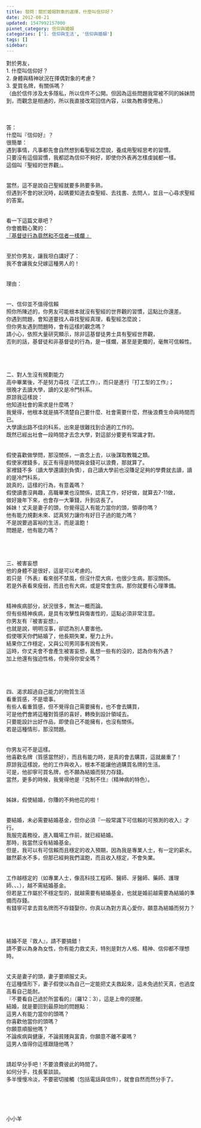 ```yaml
---
title: 發問：關於婚姻對象的選擇，什麼叫信仰好？
date: 2012-08-21
updated: 1547992157000
pixnet_category: 信仰與婚姻
categories: ['1. 信仰與生活', '信仰與婚姻']
tags: []
sidebar: 
---
```


<p>對於男友，<br/>1.	什麼叫信仰好？<br/>2.	身體與精神狀況在擇偶對象的考慮？<br/>3.	愛買名牌，有關係嗎？<br/>（由於信件涉及太多隱私，所以信件不公開。但因為這些問題我常被不同的姊妹問到，而觀念是相通的，所以我直接改寫回信內容，以做為教導使用。）<br/> <br/><!--more--><br/> <br/>答：<br/>什麼叫『信仰好』？<br/>很簡單：<br/>遇到事情，凡事都先會自然想到看聖經怎麼說，養成用聖經思考的習慣。<br/>只要沒有這個習慣，我都認為信仰不夠好，即使你外表再怎樣虔誠都一樣。<br/>這個叫『聖經的世界觀』。<br/><br/><br/>當然，這不是說自己聖經就要多熟要多熟，<br/>但遇到不會的狀況時，起碼要知道去查聖經、去找書、去問人，並且一心尋求聖經的答案。<br/><br/> <br/>看一下這篇文章吧？<br/>你會膽戰心驚的：<br/><a href="/posts/269194268">『基督徒行為竟然和不信者一樣爛 』</a><br/><br/><br/>至於你男友，讓我坦白講好了：<br/>我不會讓我女兒嫁這種男人的！<br/><br/><br/>理由：<br/><br/> <br/>一、信仰並不值得信賴<br/>照你所陳述的，你男友可能根本就沒有聖經的世界觀的習慣，這點比你還差。<br/>你遇到問題，會知道要找人尋找聖經真理，看聖經怎麼說；<br/>但你男友遇到問題時，會有這樣的觀念嗎？<br/>請小心，依照大量研究顯示，除非這基督徒男士具有聖經世界觀，<br/>否則的話，基督徒和非基督徒的行為，是一樣爛，甚至是更爛的，毫無可信賴性。<br/> <br/> <br/><br/><br/>二、對人生沒有規劃能力<br/>高中畢業後，不是努力尋找『正式工作』，而只是進行『打工型的工作』；<br/>很晚才去讀大學，讀的又是冷門科系。<br/>原諒我這樣說：<br/>他知道社會的需求是什麼嗎？<br/>我覺得，他根本就是搞不清楚自己要什麼、社會需要什麼，然後浪費生命與時間而已。<br/>大學讀出路不佳的科系，出來是很難找到合適的工作的。<br/>既然已經出社會一段時間才去念大學，對這部分要更有常識才對。<br/> <br/><br/>假使喜歡做學問，那沒關係，一直念上去，以後謀取教職之類。<br/>假使家裡錢多，反正有得是時間與金錢可以浪費，那就算了。<br/>家裡錢不多（讀大學還讀到負債），自己讀大學前也沒賺足足夠的學費就去讀，讀的是冷門科系，<br/>說真的，這樣的行為，有意義嗎？<br/>假使讀書沒興趣，高職畢業也沒關係，認真工作，好好做，就算去7-11做，<br/>做好幾年下來，也會存一大筆錢，升到店長了。<br/>姊妹！丈夫是妻子的頭，你覺得這人有能力當你的頭，領導你嗎？<br/>他有能力規劃未來、認真努力讓你有好日子過的能力嗎？<br/>不是說要過富裕的生活，而是溫飽！<br/>問題是，他有能力嗎？<br/> <br/> <br/><br/><br/>三、被害妄想<br/>他的身體不是很好，這是可以考慮的。<br/>若只是『外表』看來弱不禁風，但沒什麼大病，也很少生病，那沒關係。<br/>若是外表看來瘦弱，而且也有大病，或是常會生病，那你就要有心理準備。<br/><br/> <br/>精神疾病部分，狀況很多，無法一概而論。<br/>但有些精神疾病，是具有攻擊性與傷害性的，這點必須非常注意。 <br/>你男友有『被害妄想』，<br/>也就是說，明明沒事，卻認為別人要害他。<br/>假使哪天你們結婚了，他長期失業，壓力上升。<br/>結果你工作穩定，又與公司男同事有說有笑，<br/>這時，你丈夫會不會產生被害妄想，亂想一些有的沒的，認為你有外遇？<br/>加上他還有強迫性格，你覺得你安全嗎？<br/> <br/> <br/><br/><br/>四、渴求超過自己能力的物質生活<br/>看重質感，不是壞事。<br/>有些人看重質感，但不覺得自己需要擁有，也不會去購買，<br/>可是他們會將這種對質感的喜好，轉換到設計領域去。<br/>只要能設計出好作品，即使自己不能擁有，也沒有關係。<br/>若是這種情形，那沒問題。<br/><br/> <br/>你男友可不是這樣。<br/>他喜歡名牌（質感當然好），而且有能力時，是真的會去購買，這就嚴重了！<br/>原諒我這樣說，他的工作與收入，根本不能讓他過購買名牌的生活。<br/>可是，他卻寧可買名牌，也不願為結婚而努力存錢。<br/>當然，更多的時候，我覺得他是『克制不住』（精神病的特色）。<br/><br/> <br/>姊妹，假使結婚，你賺的不夠他花的啦！<br/><br/> <br/>要結婚，未必需要結婚基金，但你必須『一般常識下可信賴的可預測的收入』才行。<br/>我服完義務役，進入職場工作前，就已經結婚。<br/>那時，我當然沒有結婚基金。<br/>但是，我可以有可信賴而且穩定的收入預期，因為我是專業人士，有一定的薪水。<br/>雖然薪水不多，但那已經夠我們溫飽，而且收入穩定，不會失業。<br/><br/> <br/>工作越穩定的（如專業人士，像高科技工程師、醫師、牙醫師、藥師、護理師、、、），越不需結婚基金。<br/>但若是工作屬於不穩定型的，就越需要有結婚基金，也就是婚前越需要為結婚的準備而存錢。<br/>有錢寧可拿去買名牌而不存錢娶你，你真以為對方真心愛你，願意為結婚而努力？<br/> <br/> <br/> <br/><br/>結婚不是『救人』，請不要搞錯！<br/>請不要以為身為女性，你有能力救丈夫，特別是對方人格、精神、信仰都不理想時。<br/><br/><br/>丈夫是妻子的頭，妻子要順服丈夫。<br/>在這種情形下，妻子假使以為自己一定能把丈夫救起來，這未免過於天真，也過度高看自己能耐。 <br/>『不要看自己過於所當看的』（羅12：3），這是上帝的提醒。<br/>結婚，就是要回到最原始的問題點：<br/>這男人有能力當你的頭嗎？<br/>你喜歡他當你的頭嗎？<br/>你願意順服他嗎？<br/>不論疾病與健康，不論貧賤與富貴，你願意不離不棄嗎？<br/>這男人值得你這樣跟隨他嗎？<br/><br/> <br/>請趁早分手吧！不要浪費彼此的時間了。<br/>如何分手，找長輩談談。<br/>多半慢慢冷淡，不要密切接觸（包括電話與信件），就會自然而然分手了。<br/> <br/> <br/><br/><br/><br/>小小羊<br/><br/><br/><br/><br/><br/>
</p>